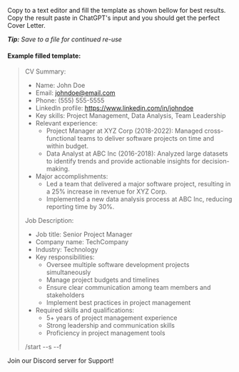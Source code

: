 Copy to a text editor and fill the template as shown bellow for best results. Copy the result paste in ChatGPT's input and you should get the perfect Cover Letter.

_**Tip:** Save to a file for continued re-use_


#### Example filled template:

> 
>CV Summary:
> - Name: John Doe
> - Email: johndoe@email.com
> - Phone: (555) 555-5555
> - LinkedIn profile: https://www.linkedin.com/in/johndoe
> - Key skills: Project Management, Data Analysis, Team Leadership
> - Relevant experience:
>   - Project Manager at XYZ Corp (2018-2022): Managed cross-functional teams to deliver software projects on time and within budget.
>   - Data Analyst at ABC Inc (2016-2018): Analyzed large datasets to identify trends and provide actionable insights for decision-making.
> - Major accomplishments:
>   - Led a team that delivered a major software project, resulting in a 25% increase in revenue for XYZ Corp.
>   - Implemented a new data analysis process at ABC Inc, reducing reporting time by 30%.
>
> Job Description:
> - Job title: Senior Project Manager
> - Company name: TechCompany
> - Industry: Technology
> - Key responsibilities:
>   - Oversee multiple software development projects simultaneously
>   - Manage project budgets and timelines
>   - Ensure clear communication among team members and stakeholders
>   - Implement best practices in project management
> - Required skills and qualifications:
>   - 5+ years of project management experience
>   - Strong leadership and communication skills
>   - Proficiency in project management tools
>
> /start --s --f
>
Join our Discord server for Support!